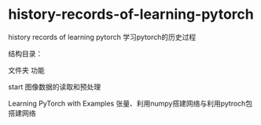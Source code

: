 # history-records-of-learning-pytorch
history records of learning pytorch
学习pytorch的历史过程


结构目录：

文件夹             功能

start                                 图像数据的读取和预处理

Learning PyTorch with Examples        张量、利用numpy搭建网络与利用pytroch包搭建网络
